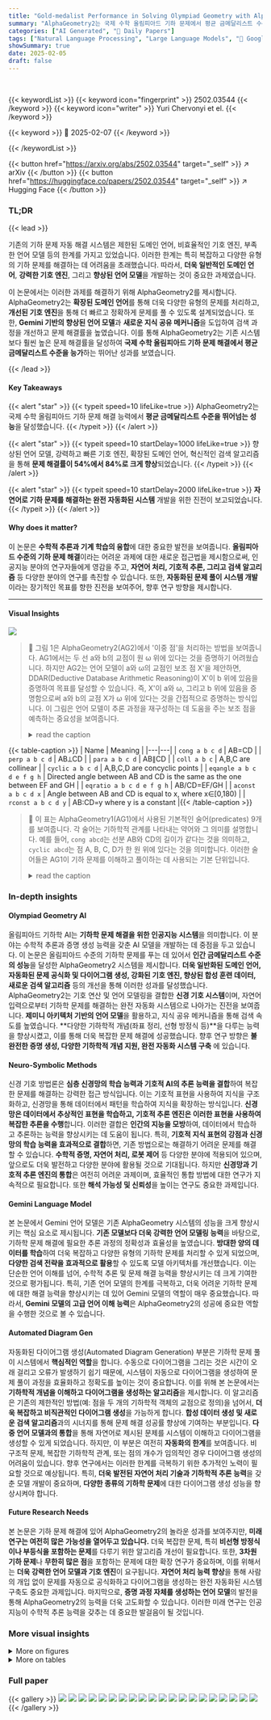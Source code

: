 ```yaml
---
title: "Gold-medalist Performance in Solving Olympiad Geometry with AlphaGeometry2"
summary: "AlphaGeometry2는 국제 수학 올림피아드 기하 문제에서 평균 금메달리스트 수준을 능가하는 성능을 달성했습니다."
categories: ["AI Generated", "🤗 Daily Papers"]
tags: ["Natural Language Processing", "Large Language Models", "🏢 Google DeepMind",]
showSummary: true
date: 2025-02-05
draft: false
---
```


<br>

{{< keywordList >}}
{{< keyword icon="fingerprint" >}} 2502.03544 {{< /keyword >}}
{{< keyword icon="writer" >}} Yuri Chervonyi et el. {{< /keyword >}}
 
{{< keyword >}} 🤗 2025-02-07 {{< /keyword >}}
 
{{< /keywordList >}}

{{< button href="https://arxiv.org/abs/2502.03544" target="_self" >}}
↗ arXiv
{{< /button >}}
{{< button href="https://huggingface.co/papers/2502.03544" target="_self" >}}
↗ Hugging Face
{{< /button >}}




### TL;DR


{{< lead >}}

기존의 기하 문제 자동 해결 시스템은 제한된 도메인 언어, 비효율적인 기호 엔진, 부족한 언어 모델 등의 한계를 가지고 있었습니다. 이러한 한계는 특히 복잡하고 다양한 유형의 기하 문제를 해결하는 데 어려움을 초래했습니다.  따라서, **더욱 일반적인 도메인 언어**, **강력한 기호 엔진**, 그리고 **향상된 언어 모델**을 개발하는 것이 중요한 과제였습니다.

이 논문에서는 이러한 과제를 해결하기 위해 AlphaGeometry2를 제시합니다. AlphaGeometry2는 **확장된 도메인 언어**를 통해 더욱 다양한 유형의 문제를 처리하고, **개선된 기호 엔진**을 통해 더 빠르고 정확하게 문제를 풀 수 있도록 설계되었습니다.  또한, **Gemini 기반의 향상된 언어 모델**과 **새로운 지식 공유 메커니즘**을 도입하여 검색 과정을 개선하고 문제 해결률을 높였습니다. 이를 통해 AlphaGeometry2는 기존 시스템보다 훨씬 높은 문제 해결률을 달성하여 **국제 수학 올림피아드 기하 문제 해결에서 평균 금메달리스트 수준을 능가**하는 뛰어난 성과를 보였습니다.

{{< /lead >}}


#### Key Takeaways

{{< alert "star" >}}
{{< typeit speed=10 lifeLike=true >}} AlphaGeometry2는 국제 수학 올림피아드 기하 문제 해결 능력에서 **평균 금메달리스트 수준을 뛰어넘는 성능**을 달성했습니다. {{< /typeit >}}
{{< /alert >}}

{{< alert "star" >}}
{{< typeit speed=10 startDelay=1000 lifeLike=true >}} 향상된 언어 모델, 강력하고 빠른 기호 엔진, 확장된 도메인 언어, 혁신적인 검색 알고리즘을 통해 **문제 해결률이 54%에서 84%로 크게 향상**되었습니다. {{< /typeit >}}
{{< /alert >}}

{{< alert "star" >}}
{{< typeit speed=10 startDelay=2000 lifeLike=true >}} **자연어로 기하 문제를 해결하는 완전 자동화된 시스템** 개발을 위한 진전이 보고되었습니다. {{< /typeit >}}
{{< /alert >}}

#### Why does it matter?
이 논문은 **수학적 추론과 기계 학습의 융합**에 대한 중요한 발전을 보여줍니다.  **올림피아드 수준의 기하 문제 해결**이라는 어려운 과제에 대한 새로운 접근법을 제시함으로써, 인공지능 분야의 연구자들에게 영감을 주고, **자연어 처리, 기호적 추론, 그리고 검색 알고리즘** 등 다양한 분야의 연구를 촉진할 수 있습니다. 또한, **자동화된 문제 풀이 시스템 개발**이라는 장기적인 목표를 향한 진전을 보여주어, 향후 연구 방향을 제시합니다.

------
#### Visual Insights



![](https://arxiv.org/html/2502.03544/x1.png)

> 🔼 그림 1은 AlphaGeometry2(AG2)에서 '이중 점'을 처리하는 방법을 보여줍니다.  AG1에서는 두 선 a와 b의 교점이 원 ω 위에 있다는 것을 증명하기 어려웠습니다. 하지만 AG2는 언어 모델이 a와 ω의 교점인 보조 점 X'을 제안하면, DDAR(Deductive Database Arithmetic Reasoning)이 X'이 b 위에 있음을 증명하여 목표를 달성할 수 있습니다. 즉, X'이 a와 ω, 그리고 b 위에 있음을 증명함으로써  a와 b의 교점 X가 ω 위에 있다는 것을 간접적으로 증명하는 방식입니다. 이 그림은 언어 모델이 추론 과정을 재구성하는 데 도움을 주는 보조 점을 예측하는 중요성을 보여줍니다.
> <details>
> <summary>read the caption</summary>
> Figure 1: Handling “double' points in AG2. It is hard to prove that the intersection of a𝑎aitalic_a, b𝑏bitalic_b is on ω𝜔\omegaitalic_ω. But if a language model suggests a construction X′∈a∩ωsuperscript𝑋′𝑎𝜔X^{\prime}\in a\cap\omegaitalic_X start_POSTSUPERSCRIPT ′ end_POSTSUPERSCRIPT ∈ italic_a ∩ italic_ω, then DDAR can prove the goal by proving X′∈bsuperscript𝑋′𝑏X^{\prime}\in bitalic_X start_POSTSUPERSCRIPT ′ end_POSTSUPERSCRIPT ∈ italic_b, and hence X=X′𝑋superscript𝑋′X=X^{\prime}italic_X = italic_X start_POSTSUPERSCRIPT ′ end_POSTSUPERSCRIPT.
> </details>





{{< table-caption >}}
| Name | Meaning |
|---|---| 
| `cong a b c d` | AB=CD |
| `perp a b c d` | AB⟂CD |
| `para a b c d` | AB∥CD |
| `coll a b c` | A,B,C are collinear |
| `cyclic a b c d` | A,B,C,D are concyclic points |
| `eqangle a b c d e f g h` | Directed angle between AB and CD is the same as the one between EF and GH |
| `eqratio a b c d e f g h` | AB/CD=EF/GH |
| `aconst a b c d x` | Angle between AB and CD is equal to x, where x∈[0,180) |
| `rconst a b c d y` | AB:CD=y where y is a constant |{{< /table-caption >}}

> 🔼 이 표는 AlphaGeometry1(AG1)에서 사용된 기본적인 술어(predicates) 9개를 보여줍니다. 각 술어는 기하학적 관계를 나타내는 약어와 그 의미를 설명합니다. 예를 들어, `cong abcd`는 선분 AB와 CD의 길이가 같다는 것을 의미하고, `cyclic abcd`는 점 A, B, C, D가 한 원 위에 있다는 것을 의미합니다.  이러한 술어들은 AG1이 기하 문제를 이해하고 풀이하는 데 사용되는 기본 단위입니다.
> <details>
> <summary>read the caption</summary>
> Table 1: AG1 predicates.
> </details>





### In-depth insights


#### Olympiad Geometry AI
올림피아드 기하학 AI는 **기하학 문제 해결을 위한 인공지능 시스템**을 의미합니다. 이 분야는 수학적 추론과 증명 생성 능력을 갖춘 AI 모델을 개발하는 데 중점을 두고 있습니다.  이 논문은 올림피아드 수준의 기하학 문제를 푸는 데 있어서 **인간 금메달리스트 수준의 성능**을 달성한 AlphaGeometry2 시스템을 제시합니다.  **더욱 일반화된 도메인 언어, 자동화된 문제 공식화 및 다이어그램 생성, 강화된 기호 엔진, 향상된 합성 훈련 데이터, 새로운 검색 알고리즘** 등의 개선을 통해 이러한 성과를 달성했습니다.  AlphaGeometry2는 기호 연산 및 언어 모델링을 결합한 **신경 기호 시스템**이며,  자연어 입력으로부터 기하학 문제를 해결하는 완전 자동화 시스템으로 나아가는 진전을 보여줍니다.  **제미니 아키텍처 기반의 언어 모델**을 활용하고, 지식 공유 메커니즘을 통해 검색 속도를 높였습니다.  **다양한 기하학적 개념(좌표 정리, 선형 방정식 등)**을 다루는 능력을 향상시켰고, 이를 통해 더욱 복잡한 문제 해결에 성공했습니다.  향후 연구 방향은 **불완전한 증명 생성,  다양한 기하학적 개념 지원,  완전 자동화 시스템 구축** 에 있습니다.

#### Neuro-Symbolic Methods
신경 기호 방법론은 **심층 신경망의 학습 능력과 기호적 AI의 추론 능력을 결합**하여 복잡한 문제를 해결하는 강력한 접근 방식입니다. 이는 기호적 표현을 사용하여 지식을 구조화하고, 신경망을 통해 데이터에서 패턴을 학습하여 지식을 확장하는 방식입니다.  **신경망은 데이터에서 추상적인 표현을 학습하고, 기호적 추론 엔진은 이러한 표현을 사용하여 복잡한 추론을 수행**합니다. 이러한 결합은 **인간의 지능을 모방**하여, 데이터에서 학습하고 추론하는 능력을 향상시키는 데 도움이 됩니다. 특히, **기호적 지식 표현의 강점과 신경망의 학습 능력을 효과적으로 결합**하면, 기존 방법으로는 해결하기 어려운 문제를 해결할 수 있습니다.  **수학적 증명, 자연어 처리, 로봇 제어** 등 다양한 분야에 적용되어 있으며, 앞으로도 더욱 발전하고 다양한 분야에 활용될 것으로 기대됩니다.  하지만 **신경망과 기호적 추론 엔진의 통합**은 여전히 어려운 과제이며, 효율적인 통합 방법에 대한 연구가 지속적으로 필요합니다. 또한 **해석 가능성 및 신뢰성**을 높이는 연구도 중요한 과제입니다.

#### Gemini Language Model
본 논문에서 Gemini 언어 모델은 기존 AlphaGeometry 시스템의 성능을 크게 향상시키는 핵심 요소로 제시됩니다. **기존 모델보다 더욱 강력한 언어 모델링 능력**을 바탕으로, 기하학 문제 해결에 필요한 추론 과정의 정확성과 효율성을 높였습니다.  **방대한 양의 데이터를 학습**하여 더욱 복잡하고 다양한 유형의 기하학 문제를 처리할 수 있게 되었으며, **다양한 검색 전략을 효과적으로 활용**할 수 있도록 모델 아키텍처를 개선했습니다.  이는 단순한 언어 이해를 넘어, 수학적 추론 및 문제 해결 능력을 향상시키는 데 크게 기여한 것으로 평가됩니다. 특히, 기존 언어 모델의 한계를 극복하고, 더욱 어려운 기하학 문제에 대한 해결 능력을 향상시키는 데 있어 Gemini 모델의 역할이 매우 중요했습니다. 따라서, **Gemini 모델의 고급 언어 이해 능력**은 AlphaGeometry2의 성공에 중요한 역할을 수행한 것으로 볼 수 있습니다.

#### Automated Diagram Gen
자동화된 다이어그램 생성(Automated Diagram Generation) 부분은 기하학 문제 풀이 시스템에서 **핵심적인 역할**을 합니다. 수동으로 다이어그램을 그리는 것은 시간이 오래 걸리고 오류가 발생하기 쉽기 때문에, 시스템이 자동으로 다이어그램을 생성하여 문제 풀이 과정을 효율화하고 정확도를 높이는 것이 중요합니다. 이를 위해 본 논문에서는 **기하학적 개념을 이해하고 다이어그램을 생성하는 알고리즘**을 제시합니다. 이 알고리즘은 기존의 제한적인 방법(예: 점을 두 개의 기하학적 객체의 교점으로 정의)을 넘어서, **더욱 복잡하고 비직관적인 다이어그램 생성**을 가능하게 합니다.  **합성 데이터 생성 및 새로운 검색 알고리즘**과의 시너지를 통해 문제 해결 성공률 향상에 기여하는 부분입니다.  **다중 언어 모델과의 통합**을 통해 자연어로 제시된 문제를 시스템이 이해하고 다이어그램을 생성할 수 있게 되었습니다. 하지만, 이 부분은 여전히 **자동화의 한계**를 보여줍니다. 비구조적 문제, 복잡한 기하학적 관계, 또는 점의 개수가 임의적인 경우 다이어그램 생성의 어려움이 있습니다.  향후 연구에서는 이러한 한계를 극복하기 위한 추가적인 노력이 필요할 것으로 예상됩니다. 특히, **더욱 발전된 자연어 처리 기술과 기하학적 추론 능력**을 갖춘 모델 개발이 중요하며,  **다양한 종류의 기하학 문제**에 대한 다이어그램 생성 성능을 향상시켜야 합니다.

#### Future Research Needs
본 논문은 기하 문제 해결에 있어 AlphaGeometry2의 놀라운 성과를 보여주지만, **미래 연구는 여전히 많은 가능성을 열어두고 있습니다.**  더욱 복잡한 문제, 특히 **비선형 방정식이나 부등식을 포함하는 문제**를 다루기 위한 알고리즘 개선이 필요합니다.  또한, **3차원 기하 문제**나 **무한히 많은 점**을 포함하는 문제에 대한 확장 연구가 중요하며, 이를 위해서는 **더욱 강력한 언어 모델과 기호 엔진**이 요구됩니다.  **자연어 처리 능력 향상**을 통해 사람의 개입 없이 문제를 자동으로 공식화하고 다이어그램을 생성하는 완전 자동화된 시스템 구축도 중요한 과제입니다.  마지막으로, **증명 과정 자체를 생성하는 언어 모델**의 발전을 통해 AlphaGeometry2의 능력을 더욱 고도화할 수 있습니다. 이러한 미래 연구는 인공지능이 수학적 추론 능력을 갖추는 데 중요한 발걸음이 될 것입니다.


### More visual insights

<details>
<summary>More on figures
</summary>


![](https://arxiv.org/html/2502.03544/x2.png)

> 🔼 그림 (a)는 AG1과 AG2의 훈련 데이터에 포함된 문제들의 크기 분포를 비교하여 보여줍니다.  세로축은 문제의 개수(로그 스케일), 가로축은 문제에 포함된 점의 개수를 나타냅니다. AG2의 훈련 데이터에는 AG1보다 더 복잡하고(점의 개수가 많은) 문제들이 더 많이 포함되어 있음을 보여줍니다. 즉, AG2는 AG1보다 더 복잡하고 다양한 기하학 문제들을 학습하여 성능 향상을 이끌어냈다는 것을 시각적으로 보여주는 그림입니다.
> <details>
> <summary>read the caption</summary>
> (a) AG2 includes more complicated/longer problems compared to AG1.
> </details>



![](https://arxiv.org/html/2502.03544/x3.png)

> 🔼 그림 (b)는 AG2의 학습 데이터셋에서 각 문제 유형별 예제 수의 분포를 보여줍니다. AG1과 비교하여 AG2는 다양한 유형의 기하 문제에 대한 균형 잡힌 데이터셋을 갖추고 있음을 보여줍니다.  즉, 특정 유형의 문제에 치우치지 않고 다양한 유형의 문제에 대한 예제가 고르게 분포되어 있음을 의미합니다. 이는 AG2 모델의 견고성 및 일반화 성능 향상에 기여했을 것으로 예상됩니다.
> <details>
> <summary>read the caption</summary>
> (b) AG2 has a more balanced distribution of examples per question type.
> </details>



![](https://arxiv.org/html/2502.03544/x4.png)

> 🔼 이 그림은 AlphaGeometry1(AG1)과 AlphaGeometry2(AG2)의 학습 데이터셋에서 보조적인 점(auxiliary points)을 사용한 증명과 사용하지 않은 증명의 비율을 비교한 막대 그래프입니다. AG1의 경우 보조적인 점을 사용하지 않은 증명이 압도적으로 많았던 반면(9:91), AG2는 보조적인 점을 사용한 증명과 사용하지 않은 증명의 비율이 거의 균등하게(50:50) 분포되어 있음을 보여줍니다. 이는 AG2의 학습 데이터셋이 보조적인 점의 사용 여부에 대해 더욱 균형 있게 구성되었음을 시사합니다.
> <details>
> <summary>read the caption</summary>
> (c) AG2 has a much more balanced mix between proofs with auxiliary points and proofs without (50:50 in AG2 vs 9:91 in AG1).
> </details>



![](https://arxiv.org/html/2502.03544/x5.png)

> 🔼 그림 2는 AlphaGeometry1(AG1)과 AlphaGeometry2(AG2)의 학습 데이터 분포를 비교하여 보여줍니다.  (a)는 문제의 크기(포인트 수)에 따른 데이터 분포를 보여주는데, AG2가 AG1보다 더 복잡하고 긴 문제를 포함하는 더 넓은 분포를 갖는 것을 보여줍니다. (b)는 문제 유형별 데이터 분포를 보여주는데, AG2가 AG1보다 더 균형 잡힌 분포를 갖는 것을 보여줍니다. (c)는 보조 점을 사용하는 문제와 사용하지 않는 문제의 데이터 분포를 비교하여 보여주는데, AG2가 AG1보다 훨씬 더 균형 잡힌 분포(50:50)를 갖는 것을 보여줍니다. 이는 AG2가 더 다양하고 균형 잡힌 데이터셋으로 학습되었음을 시사합니다.
> <details>
> <summary>read the caption</summary>
> Figure 2: Training data distributions for AG2 compared to AG1.
> </details>



![](https://arxiv.org/html/2502.03544/x6.png)

> 🔼 이 그림은 단조 증가적 조건을 만족하는 최소한의 점 집합을 찾는 기본적인 탐욕 알고리즘을 보여줍니다.  이 알고리즘은 점들을 역위상 순서(topological order)로 처리하여 종속성 문제를 해결합니다. 즉, 다른 점에 의존하지 않는 점부터 먼저 처리하고, 생성 과정의 초기 점들을 나중에 처리하는 방식입니다. 점의 집합이 조건을 만족하는지 확인하는 함수 `check_provable`을 사용하며, 점 집합이 조건을 만족하면 그 점 집합이 최소 집합으로 간주됩니다. 만약 조건을 만족하지 않으면 해당 점을 제거하고 다시 확인하는 과정을 반복합니다. 이를 통해 효율적으로 최소 점 집합을 찾는 과정을 보여줍니다.
> <details>
> <summary>read the caption</summary>
> Figure 3: Basic greedy algorithm to find a minimal set of points satisfying a monotonic predicate check.
> </details>



![](https://arxiv.org/html/2502.03544/x7.png)

> 🔼 그림 4는 논문에서 제안하는 새로운 검색 알고리즘의 개요를 보여줍니다. 여러 개의 서로 다른 검색 트리를 사용하여 문제를 해결하는데, 각 트리는 독립적으로 문제를 탐색하지만 특별한 지식 공유 메커니즘을 통해 서로 발견한 사실들을 공유합니다. 이를 통해 각 트리는 더 효율적으로 문제 해결에 집중할 수 있으며, 전체적인 문제 해결 성공률을 높일 수 있습니다. 각 트리는 서로 다른 언어 모델과 설정을 사용하여 다양한 방식으로 문제를 탐색합니다.
> <details>
> <summary>read the caption</summary>
> Figure 4: Overview of our search algorithm. We employ several different search trees which can share facts they proved via a special knowledge sharing mechanism.
> </details>



![](https://arxiv.org/html/2502.03544/x8.png)

> 🔼 그림 5는 AlphaGeometry2 언어 모델의 크기에 따른 학습 곡선을 보여줍니다. 모델의 크기는 파라미터 수(백만 단위 'm', 십억 단위 'B')로 나타냅니다.  그래프는 학습 데이터, 평가 데이터, 그리고 IMO 평가 데이터셋에 대한 손실(loss) 값을 보여줍니다. 모델의 크기가 증가함에 따라 세 가지 데이터셋 모두에서 손실 값이 감소하는 것을 확인할 수 있습니다. 즉, 모델 크기가 클수록 학습, 평가, IMO 문제 해결 성능이 향상됨을 의미합니다.
> <details>
> <summary>read the caption</summary>
> Figure 5: Learning curves for AlphaGeometry2 language models of different sizes in terms of parameter count (“m' - million, “B' - billion). Increasing the model size results in decreasing loss for train, eval and IMO evaluation sets.
> </details>



![](https://arxiv.org/html/2502.03544/x9.png)

> 🔼 이 그림은 다양한 온도에서 top-k 샘플링을 사용했을 때 고유한 샘플의 비율을 보여줍니다. top-k 샘플링은 가장 가능성이 높은 k개의 토큰 중 하나를 선택하는 방법입니다. 온도 매개변수는 샘플링 확률 분포의 확산 정도를 제어합니다. 온도가 높을수록 분포가 더 넓게 퍼지고 다양한 샘플이 생성될 가능성이 높아집니다. 이 그림을 통해 적절한 top-k 샘플링 온도를 선택하는 것이 모델의 성능에 중요한 영향을 미칠 수 있음을 알 수 있습니다.
> <details>
> <summary>read the caption</summary>
> Figure 6: Ratio of unique samples for various temperatures for top-k sampling.
> </details>



![](https://arxiv.org/html/2502.03544/x10.png)

> 🔼 이 그림은 하나의 언어 모델이 훈련 중에 본 토큰 수의 함수로서 2000년부터 2024년까지의 IMO 문제 해결 수를 보여줍니다.  즉, 언어 모델이 학습하는 데이터의 양이 증가함에 따라 IMO 기하 문제를 얼마나 더 많이 풀 수 있는지 보여주는 그래프입니다.  x축은 훈련 중에 처리된 토큰 수(데이터 크기)를 나타내고, y축은 언어 모델이 해결한 IMO 기하 문제의 수를 나타냅니다.  그래프를 통해 학습 데이터의 양이 증가함에 따라 모델의 성능이 향상되는 것을 확인할 수 있습니다.
> <details>
> <summary>read the caption</summary>
> Figure 7: Number of 2000-2024 IMO problems solved by one language model as a function of seen tokens during training.
> </details>



![](https://arxiv.org/html/2502.03544/x11.png)

> 🔼 그림 8은 2000년부터 2024년까지 국제 수학 올림피아드(IMO) 기하 문제에 대한 AlphaGeometry2의 결과를 보여줍니다. 문제들은 해결 여부에 따라 그룹으로 나뉘며, 각 그룹 내에서는 연대순으로 정렬되어 있습니다.  'Not Attempted'는 시스템이 시도하지 않은 문제를, 'Not Solved'는 시스템이 풀지 못한 문제를, 'Solved'는 시스템이 푼 문제를 나타냅니다.  'Solved by DDAR'은  AlphaGeometry2의 기호 엔진인 DDAR에 의해 풀린 문제를 의미합니다. 이 그림은 AlphaGeometry2가 IMO 기하 문제를 얼마나 잘 풀었는지, 그리고 어떤 유형의 문제에 강점/약점을 보이는지를 한눈에 보여줍니다.
> <details>
> <summary>read the caption</summary>
> Figure 8: AlphaGeometry2 results on all 2000-2024 IMO geometry problems. Problems are grouped together based on their status, and ordered chronologically within the groups.
> </details>



![](https://arxiv.org/html/2502.03544/x12.png)

> 🔼 그림 9는 하나의 검색 트리에서 여러 가지 추론 설정에 대해 2000년부터 2024년까지 IMO 기하 문제가 얼마나 해결되었는지를 보여줍니다. 빔 크기 512, 빔 깊이 4, 샘플 32개로 시작하여 다른 매개변수를 고정하면서 매개변수 중 하나를 변경합니다. 이 그림은 다양한 빔 크기, 빔 깊이, 샘플 수를 사용하여 단일 검색 트리의 성능을 평가하여 최적의 추론 설정을 찾는 데 도움이 됩니다.
> <details>
> <summary>read the caption</summary>
> Figure 9: Number of 2000-2024 IMO geometry problems solved for different inference settings with one search tree. We start with beam size 512, beam depth 4, 32 samples and vary one of the parameters while keeping others fixed.
> </details>



![](https://arxiv.org/html/2502.03544/x13.png)

> 🔼 그림 10은 두 개의 30억 매개변수 모델의 학습 곡선을 보여줍니다. 하나는 처음부터 학습되었고, 다른 하나는 수학 데이터로 미리 학습된 후 AG 데이터로 미세 조정되었습니다. 수학 데이터로 미리 학습된 모델은 초기 손실이 더 낮지만, 2000억 토큰 학습 후 두 모델 모두 동일한 지점에 수렴합니다. 이는 수학적 지식을 사전에 갖춘 모델이 초기 학습 단계에서 유리하지만, 충분한 학습 데이터가 주어지면 사전 학습 여부와 관계없이 성능이 비슷해짐을 시사합니다.
> <details>
> <summary>read the caption</summary>
> Figure 10: Learning curves for two 3B models: one is trained from scratch and another one pre-trained on math data and then fine-tuned on the AG data. The model pre-trained on math has initially lower loss but both converge to the same point after training for 200B tokens.
> </details>



![](https://arxiv.org/html/2502.03544/x14.png)

> 🔼 그림 11은 AlphaGeometry가 IMO 2024년 4번 문제를 풀이하는 과정에서 보조선으로 추가한 점 E를 보여줍니다. 이 그림은 문제 풀이에 필요한 보조선을 어떻게 구성했는지 시각적으로 보여주는 역할을 합니다.  AlphaGeometry는 기존의 기하학적 방법으로는 찾기 어려운 독창적인 보조선을 사용하여 문제를 해결합니다. 이 그림은 논문의 핵심 내용인 AlphaGeometry의 독창적인 문제 해결 방식을 설명하는 데 중요한 역할을 합니다.
> <details>
> <summary>read the caption</summary>
> Figure 11: IMO 2024 P4 diagram with AlphaGeometry auxiliary construction, point E𝐸Eitalic_E.
> </details>



![](https://arxiv.org/html/2502.03544/x15.png)

> 🔼 그림 12는 AlphaGeometry가 IMO 2013년 3번 문제를 푸는 과정에서 보조선으로 사용한 점 D를 보여줍니다.  이 그림은 AlphaGeometry가 문제 해결의 핵심 단계인 점 B, A₁, D, Iₐ가 한 원 위에 있다는 것을 증명하는 데 사용되었습니다.  즉, 점 D의 추가를 통해 B, A₁, D, Iₐ 네 점이 순환적(cyclic) 관계에 있음을 보임으로써 문제 해결에 필요한 중요한 중간 결과를 도출해냈습니다. 자세히는, 점 D를 이용한 보조선 구성을 통해 각도 추적(angle chasing)을 통해 증명을 완성할 수 있었습니다.
> <details>
> <summary>read the caption</summary>
> Figure 12: IMO 2013 P3 diagram with AlphaGeometry auxiliary construction, point D𝐷Ditalic_D. It allows proving B⁢A1⁢D⁢Ia𝐵subscript𝐴1𝐷subscript𝐼𝑎BA_{1}DI_{a}italic_B italic_A start_POSTSUBSCRIPT 1 end_POSTSUBSCRIPT italic_D italic_I start_POSTSUBSCRIPT italic_a end_POSTSUBSCRIPT is cyclic, which is the key to solve this problem.
> </details>



![](https://arxiv.org/html/2502.03544/x16.png)

> 🔼 그림 13은 AlphaGeometry가 보조적인 구성을 통해 IMO 2014년 3번 문제를 해결하는 과정을 보여줍니다. 그림에는 문제의 기하학적 도형과 AlphaGeometry가 추가적으로 구성한 점들이 나타나 있습니다. 이러한 보조 구성은 문제 해결에 필수적인 도형적 관계를 밝히는 데 중요한 역할을 합니다. AlphaGeometry는 이러한 보조 구성을 통해 문제의 핵심적인 속성을 파악하고 증명을 완성합니다.  이는 AlphaGeometry가 복잡한 기하학 문제를 해결하기 위해 어떻게 추론하고, 보조 구성을 통해 문제를 단순화하는지 보여주는 좋은 예시입니다.
> <details>
> <summary>read the caption</summary>
> Figure 13: IMO 2014 P3 diagram with AlphaGeometry auxiliary constructions.
> </details>



![](https://arxiv.org/html/2502.03544/x17.png)

> 🔼 그림 14는 AlphaGeometry가 IMOSL 2009 G7 문제를 푸는 과정에서 사용한 보조선(빨간색)과 중요한 순환적 특징(다각형), 그리고 유사 삼각형 쌍(삼각형)을 보여줍니다. AlphaGeometry는 보조선을 통해 문제 풀이에 필요한 순환적 특징과 유사 삼각형 쌍을 찾아내어 문제를 해결합니다. 이 그림은 AlphaGeometry의 추론 과정을 시각적으로 이해하는 데 도움을 줍니다.
> <details>
> <summary>read the caption</summary>
> Figure 14: IMOSL 2009 G7 diagram with AlphaGeometry auxiliary constructions (colored red), key cyclic properties (colored polygons) and key similar triangle pairs (colored triangle pairs).
> </details>



</details>




<details>
<summary>More on tables
</summary>


{{< table-caption >}}
| Case | Name | Subcase | Syntax for question |
|---|---|---|---| 
| 1 | circle through fixed points | circumcircle a b c | `? cyclic a b c * : X` |
| 2 |  | center a radius b c | `? cong b c a * : X` |
| 3 | line through fixed points | line a b | `? coll a b *: X` |
| 4 |  | bline of a b | `? cong a * b * : X` |
| 5 |  | pline of a b c | `? para b c a * : X` |
| 6 |  | tline of a b c | `? perp b c a * : X` |
| 7 | point on fixed line |  | `? coll a * * : X` |
| 8 | point on fixed circle |  | `? cyclic a * * * : X` |
| 9 | fixed distance |  | `? cong a b * * : X` |
| 10 | fixed direction |  | `? para a b * * : X` |
| 11 | fixed angle |  | `? eqangle a b a c * * * * : X` |{{< /table-caption >}}
> 🔼 이 표는 AlphaGeometry2(AG2)의 도메인 언어에서 사용되는 11가지 유형의 자취(locus) 문장과 해당 구문을 보여줍니다. 자취 문장이란 기하학 문제에서 점, 선, 원 등의 기하학적 객체의 움직임을 기술하는 문장입니다. 표에는 각 자취 문장 유형에 대한 이름, 하위 유형(Subcase), 그리고 AG2 도메인 언어에서의 구문이 나열되어 있습니다. 이를 통해 AG2가 얼마나 다양한 유형의 자취 문장을 처리할 수 있는지 보여줍니다.
> <details>
> <summary>read the caption</summary>
> Table 2: The 11 types of locus-type statements, and their corresponding predicate syntax in the AG domain language.
> </details>

{{< table-caption >}}
| If | Then |
|---|---| 
| `a = midpoint b c, d = midpoint a c` | <math alttext="P(d)="
class="ltx_Math" display="inline" id="S5.T3.1.1.1.m1.3"><semantics id="S5.T3.1.1.1.m1.3a"><mrow id="S5.T3.1.1.1.m1.3.4"
xref="S5.T3.1.1.1.m1.3.4.cmml"><mrow id="S5.T3.1.1.1.m1.3.4.2"
xref="S5.T3.1.1.1.m1.3.4.2.cmml"><mi id="S5.T3.1.1.1.m1.3.4.2.2"
xref="S5.T3.1.1.1.m1.3.4.2.2.cmml">P</mi><mo id="S5.T3.1.1.1.m1.3.4.2.1"
xref="S5.T3.1.1.1.m1.3.4.2.1.cmml">⁢</mo><mrow id="S5.T3.1.1.1.m1.3.4.2.3.2"
xref="S5.T3.1.1.1.m1.3.4.2.cmml"><mo id="S5.T3.1.1.1.m1.3.4.2.3.2.1"
 stretchy="false" xref="S5.T3.1.1.1.m1.3.4.2.cmml">(</mo><mi id="S5.T3.1.1.1.m1.1.1"
xref="S5.T3.1.1.1.m1.1.1.cmml">d</mi><mo id="S5.T3.1.1.1.m1.3.4.2.3.2.2"
 stretchy="false" xref="S5.T3.1.1.1.m1.3.4.2.cmml">)</mo></mrow></mrow><mo
id="S5.T3.1.1.1.m1.3.4.1" xref="S5.T3.1.1.1.m1.3.4.1.cmml">=</mo><mrow
id="S5.T3.1.1.1.m1.3.4.3.2" xref="S5.T3.1.1.1.m1.3.4.3.1.cmml"><mo
id="S5.T3.1.1.1.m1.3.4.3.2.1" stretchy="false"
xref="S5.T3.1.1.1.m1.3.4.3.1.cmml">{</mo><mi id="S5.T3.1.1.1.m1.2.2"
xref="S5.T3.1.1.1.m1.2.2.cmml">b</mi><mo id="S5.T3.1.1.1.m1.3.4.3.2.2"
xref="S5.T3.1.1.1.m1.3.4.3.1.cmml">,</mo><mi id="S5.T3.1.1.1.m1.3.3"
xref="S5.T3.1.1.1.m1.3.3.cmml">c</mi><mo id="S5.T3.1.1.1.m1.3.4.3.2.3"
 stretchy="false" xref="S5.T3.1.1.1.m1.3.4.3.1.cmml">}</mo></mrow></mrow><annotation-xml
encoding="MathML-Content" id="S5.T3.1.1.1.m1.3b"><apply id="S5.T3.1.1.1.m1.3.4.cmml"
xref="S5.T3.1.1.1.m1.3.4"><eq id="S5.T3.1.1.1.m1.3.4.1.cmml"
xref="S5.T3.1.1.1.m1.3.4.1"></eq><apply id="S5.T3.1.1.1.m1.3.4.2.cmml"
xref="S5.T3.1.1.1.m1.3.4.2"><times id="S5.T3.1.1.1.m1.3.4.2.1.cmml"
xref="S5.T3.1.1.1.m1.3.4.2.1"></times><ci id="S5.T3.1.1.1.m1.3.4.2.2.cmml"
xref="S5.T3.1.1.1.m1.3.4.2.2">𝑃</ci><ci id="S5.T3.1.1.1.m1.1.1.cmml"
xref="S5.T3.1.1.1.m1.1.1">𝑑</ci></apply><set id="S5.T3.1.1.1.m1.3.4.3.1.cmml"
xref="S5.T3.1.1.1.m1.3.4.3.2"><ci id="S5.T3.1.1.1.m1.2.2.cmml"
xref="S5.T3.1.1.1.m1.2.2">𝑏</ci><ci id="S5.T3.1.1.1.m1.3.3.cmml"
xref="S5.T3.1.1.1.m1.3.3">𝑐</ci></set></apply></annotation-xml><annotation
encoding="application/x-tex" id="S5.T3.1.1.1.m1.3c">P(d)=
{b,c}</annotation><annotation encoding="application/x-llamapun"
id="S5.T3.1.1.1.m1.3d">italic_P ( italic_d ) = { italic_b ,
italic_c }</annotation></semantics></math> |
| `a = on_line b c` | <math alttext="P(a)="
class="ltx_Math" display="inline" id="S5.T3.2.2.1.m1.4"><semantics
id="S5.T3.2.2.1.m1.4a"><mrow id="S5.T3.2.2.1.m1.4.5"
xref="S5.T3.2.2.1.m1.4.5.cmml"><mrow id="S5.T3.2.2.1.m1.4.5.2"
xref="S5.T3.2.2.1.m1.4.5.2.cmml"><mi id="S5.T3.2.2.1.m1.4.5.2.2"
xref="S5.T3.2.2.1.m1.4.5.2.2.cmml">P</mi><mo id="S5.T3.2.2.1.m1.4.5.2.1"
xref="S5.T3.2.2.1.m1.4.5.2.1.cmml">⁢</mo><mrow id="S5.T3.2.2.1.m1.4.5.2.3.2"
xref="S5.T3.2.2.1.m1.4.5.2.cmml"><mo id="S5.T3.2.2.1.m1.4.5.2.3.2.1"
 stretchy="false" xref="S5.T3.2.2.1.m1.4.5.2.cmml">(</mo><mi
id="S5.T3.2.2.1.m1.1.1" xref="S5.T3.2.2.1.m1.1.1.cmml">a</mi><mo
id="S5.T3.2.2.1.m1.4.5.2.3.2.2" stretchy="false"
xref="S5.T3.2.2.1.m1.4.5.2.cmml">)</mo></mrow></mrow><mo
id="S5.T3.2.2.1.m1.4.5.1" xref="S5.T3.2.2.1.m1.4.5.1.cmml">=</mo><mrow
id="S5.T3.2.2.1.m1.4.5.3.2" xref="S5.T3.2.2.1.m1.4.5.3.1.cmml"><mo
id="S5.T3.2.2.1.m1.4.5.3.2.1" stretchy="false"
xref="S5.T3.2.2.1.m1.4.5.3.1.cmml">{</mo><mi id="S5.T3.2.2.1.m1.2.2"
xref="S5.T3.2.2.1.m1.2.2.cmml">a</mi><mo id="S5.T3.2.2.1.m1.4.5.3.2.2"
xref="S5.T3.2.2.1.m1.4.5.3.1.cmml">,</mo><mi id="S5.T3.2.2.1.m1.3.3"
xref="S5.T3.2.2.1.m1.3.3.cmml">b</mi><mo id="S5.T3.2.2.1.m1.4.5.3.2.3"
xref="S5.T3.2.2.1.m1.4.5.3.1.cmml">,</mo><mi id="S5.T3.2.2.1.m1.4.4"
xref="S5.T3.2.2.1.m1.4.4.cmml">c</mi><mo id="S5.T3.2.2.1.m1.4.5.3.2.4"
 stretchy="false" xref="S5.T3.2.2.1.m1.4.5.3.1.cmml">}</mo></mrow></mrow><annotation-xml
encoding="MathML-Content" id="S5.T3.2.2.1.m1.4b"><apply
id="S5.T3.2.2.1.m1.4.5.cmml" xref="S5.T3.2.2.1.m1.4.5"><eq
id="S5.T3.2.2.1.m1.4.5.1.cmml" xref="S5.T3.2.2.1.m1.4.5.1"></eq><apply
id="S5.T3.2.2.1.m1.4.5.2.cmml" xref="S5.T3.2.2.1.m1.4.5.2"><times
id="S5.T3.2.2.1.m1.4.5.2.1.cmml" xref="S5.T3.2.2.1.m1.4.5.2.1"></times><ci
id="S5.T3.2.2.1.m1.4.5.2.2.cmml" xref="S5.T3.2.2.1.m1.4.5.2.2">𝑃</ci><ci
id="S5.T3.2.2.1.m1.1.1.cmml" xref="S5.T3.2.2.1.m1.1.1">𝑎</ci></apply><set
id="S5.T3.2.2.1.m1.4.5.3.1.cmml" xref="S5.T3.2.2.1.m1.4.5.3.2"><ci
id="S5.T3.2.2.1.m1.2.2.cmml" xref="S5.T3.2.2.1.m1.2.2">𝑎</ci><ci
id="S5.T3.2.2.1.m1.3.3.cmml" xref="S5.T3.2.2.1.m1.3.3">𝑏</ci><ci
id="S5.T3.2.2.1.m1.4.4.cmml" xref="S5.T3.2.2.1.m1.4.4">𝑐</ci></set></apply></annotation-xml><annotation
encoding="application/x-tex" id="S5.T3.2.2.1.m1.4c">P(a)=
{a,b,c}</annotation><annotation encoding="application/x-llamapun"
id="S5.T3.2.2.1.m1.4d">italic_P ( italic_a ) = { italic_a ,
italic_b , italic_c }</annotation></semantics></math> |}{{< /table-caption >}}
> 🔼 표 3은 AG2의 데이터 생성 과정에서 탐지된 궤적 유형 문장의 17가지 사례를 보여줍니다. 각 행은 특정 유형의 궤적 문장을 생성하는 데 사용되는 보조 생성 및 결과를 나타냅니다. 예를 들어, 첫 번째 행은 점 a가 고정된 원 위를 움직이는 궤적 문장을 생성하는 방법을 보여주고, 마지막 열은 이 궤적 유형 문장의 번호를 나타냅니다. 이 표는 AG2가 다양한 유형의 궤적 문장을 생성할 수 있음을 보여줍니다.
> <details>
> <summary>read the caption</summary>
> Table 3: Two examples of P𝑃Pitalic_P. Top row: since d𝑑ditalic_d is uniquely defined as the midpoint of a𝑎aitalic_a and c𝑐citalic_c, and a𝑎aitalic_a is uniquely defined as the midpoint of b𝑏bitalic_b and c𝑐citalic_c, the source of movement for d𝑑ditalic_d is b𝑏bitalic_b and c𝑐citalic_c. Second row: Since a𝑎aitalic_a can be anywhere on line b⁢c𝑏𝑐bcitalic_b italic_c, a𝑎aitalic_a itself is also a part of its movement source.
> </details>

{{< table-caption >}}
| System description | IMO-AG-50 solved | IMO-AG-30 solved |
|---|---|---|
| OpenAI o1 | 0 | 0 |
| Gemini thinking | 0 | 0 |
| AG1 DDAR [Trinh et al. (2024)](https://arxiv.org/html/2502.03544/bib18.png) | 14 | 14 |
| AG2 DDAR | 16 | 15 |
| TongGeometry DD [Zhang et al. (2024)](https://arxiv.org/html/2502.03544/bib21.png) | - | 18 |
| Average bronze medalist | 27.1 | 19.3 |
| Wu with AG1 DDAR [Sinha et al. (2024)](https://arxiv.org/html/2502.03544/bib15.png) | - | 21 |
| Average silver medalist | 33.9 | 22.9 |
| AG1 [Trinh et al. (2024)](https://arxiv.org/html/2502.03544/bib18.png) | 27 | 25 |
| Average gold medalist | 40.9 | 25.9 |
| Wu + AG1 [Sinha et al. (2024)](https://arxiv.org/html/2502.03544/bib15.png) | - | 27 |
| TongGeometry w/o value [Zhang et al. (2024)](https://arxiv.org/html/2502.03544/bib21.png) | - | 28 |
| AG2 with AG1 setup | 38 | 28 |
| TongGeometry full setting [Zhang et al. (2024)](https://arxiv.org/html/2502.03544/bib21.png) | - | **30** |
| AG2 full setting | **42** | **30** |{{< /table-caption >}}
> 🔼 표 4는 AlphaGeometry2의 성능을 IMO(International Mathematical Olympiad) 기하 문제 50개(IMO-AG-50)에 대해 평가한 결과를 보여줍니다. IMO-AG-50은 2000년부터 2024년까지의 모든 IMO 기하 문제를 포함하며, Trinh et al.(2024)에서 소개된 IMO-AG-30은 AG1 언어로 공식화할 수 있는 문제의 하위 집합만 포함합니다. 표에서는 다양한 시스템(AlphaGeometry1, AlphaGeometry2, TongGeometry 등)의 성능을 비교하여 AlphaGeometry2의 우수성을 보여줍니다.  각 시스템의 정답률(IMO-AG-50 및 IMO-AG-30 문제에 대한 해결 비율)을 제시하고 있습니다.
> <details>
> <summary>read the caption</summary>
> Table 4: Evaluation on IMO-AG-50 benchmark. IMO-AG-50 contains all IMO 2000-2024 geometry problems, while IMO-AG-30 introduced in Trinh et al. (2024) contains only a subset formalizable in terms of the AG1 language.
> </details>

{{< table-caption >}}
Given a random diagram, if DDAR proves:|Then let X =|Then if X is nonempty, we create a synthetic proof that says: "when X moves, …|Auxiliary constructions will be the following points and everything else they depend on|Case
---|---|---|---|---
`cong a b c d`|$P(b,c,d)-P(a)$|circle center $b$, radius $cd$ goes through a fixed point|$a$|2
 |$P(a)-P(b,c,d)$|$a$ moves on a fixed circle|$b,c,d$|8
 |$P(a,b)-P(c,d)$|the distance between $a$ and $b$ is fixed|$c,d$|9
`cong a b a c`|$P(a)-P(b,c)$|$a$ moves on a fixed line|$b,c$|7
 |$P(b,c)-P(a)\[geq]M$|$b$ & $c$ are equidistant to a fixed point, when M move|$a$|4
`cyclic a b c d`|$P(b,c,d)-P(a)$|the circumcircle of $bcd$ moves through a fixed point|$a$|1
 |$P(d)-P(a,b,c)$|$d$ moves on a fixed circle|$a,b,c$|8
`coll a b c`|$P(b,c)-P(a)$|line $bc$ goes through a fixed point|$a$|3
 |$P(c)-P(a,b)$|$c$ moves on a fixed line|$a,b$|7
`eqangle b a b c e d e f`|$P(a,b,c)-P(d,e,f)$|the angle $abc$ has a fixed value|$d,e,f$|11
 |$P(b)-P(a,c,d,e,f)$|the point $b$ moves on a fixed circle|$a,c,d,e,f$|8
`para a b c d`|$P(b,c,d)-P(a)$|The line through $b$ and $\parallel cd$ moves through a fixed point|$a$|5
 |$P(c,d)-P(a,b)$|The line $cd$ is always parallel to a fixed line|$a,b$|10
`perp a b c d`|$P(b,c,d)-P(a)$|the line through $b$ and $\perp cd$ moves through fixed point|$a$|6
 |$P(c,d)-P(a,b)$|the line $cd$ is always $\perp$ to a fixed line|$a,b$|10{{< /table-caption >}}
> 🔼 이 표는 데이터 생성 과정에서 탐지된 17가지의 자취(locus) 유형 문장에 대한 정보를 보여줍니다. 각각의 경우는 자취 유형 문장을 생성하는 데 사용된 보조선(auxiliary construction)을 나타내는 점들의 집합과 이 점들이 종속된 다른 점들의 집합을 보여줍니다. 마지막 열에는 11가지의 서로 다른 자취 유형 문장이 번호로 표시되어 있습니다. 이 표는 AlphaGeometry2 모델의 데이터 생성 과정에서 어떤 종류의 자취 유형 문장들이 생성되는지를 보여주는 데 도움이 됩니다.
> <details>
> <summary>read the caption</summary>
> Table 5: 17 cases where locus-type statements are detected during data generation. These 17 cases produce 11 different types of locus-type statements, as numbered in the last column.
> </details>

</details>




### Full paper

{{< gallery >}}
<img src="paper_images/1.png" class="grid-w50 md:grid-w33 xl:grid-w25" />
<img src="paper_images/2.png" class="grid-w50 md:grid-w33 xl:grid-w25" />
<img src="paper_images/3.png" class="grid-w50 md:grid-w33 xl:grid-w25" />
<img src="paper_images/4.png" class="grid-w50 md:grid-w33 xl:grid-w25" />
<img src="paper_images/5.png" class="grid-w50 md:grid-w33 xl:grid-w25" />
<img src="paper_images/6.png" class="grid-w50 md:grid-w33 xl:grid-w25" />
<img src="paper_images/7.png" class="grid-w50 md:grid-w33 xl:grid-w25" />
<img src="paper_images/8.png" class="grid-w50 md:grid-w33 xl:grid-w25" />
<img src="paper_images/9.png" class="grid-w50 md:grid-w33 xl:grid-w25" />
<img src="paper_images/10.png" class="grid-w50 md:grid-w33 xl:grid-w25" />
<img src="paper_images/11.png" class="grid-w50 md:grid-w33 xl:grid-w25" />
<img src="paper_images/12.png" class="grid-w50 md:grid-w33 xl:grid-w25" />
<img src="paper_images/13.png" class="grid-w50 md:grid-w33 xl:grid-w25" />
<img src="paper_images/14.png" class="grid-w50 md:grid-w33 xl:grid-w25" />
<img src="paper_images/15.png" class="grid-w50 md:grid-w33 xl:grid-w25" />
<img src="paper_images/16.png" class="grid-w50 md:grid-w33 xl:grid-w25" />
<img src="paper_images/17.png" class="grid-w50 md:grid-w33 xl:grid-w25" />
<img src="paper_images/18.png" class="grid-w50 md:grid-w33 xl:grid-w25" />
<img src="paper_images/19.png" class="grid-w50 md:grid-w33 xl:grid-w25" />
<img src="paper_images/20.png" class="grid-w50 md:grid-w33 xl:grid-w25" />
{{< /gallery >}}